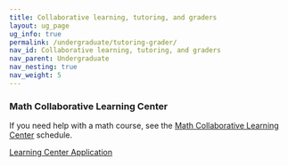 ```yaml
---
title: Collaborative learning, tutoring, and graders
layout: ug_page
ug_info: true
permalink: /undergraduate/tutoring-grader/
nav_id: Collaborative learning, tutoring, and graders
nav_parent: Undergraduate
nav_nesting: true
nav_weight: 5
---
```

<h3>Math Collaborative Learning Center</h3>

<p>
  If you need help with a math course, see the <a href="http://people.virginia.edu/~psb7p/MCLCsch.html">Math Collaborative Learning Center</a> schedule.
</p>

<p><a href="{{ site.url }}/undergraduate/docs/MCLCApplication-F20.docx">Learning Center Application</a></p>
